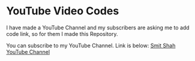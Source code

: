 # YouTube Video Codes

I have made a YouTube Channel and my subscribers are asking me to add code link, so for them I made this Repository.

You can subscribe to my YouTube Channel. Link is below:
[Smit Shah YouTube Channel](https://www.youtube.com/channel/UCKlMqqP_xQ_vNGD4spAlPgw)
